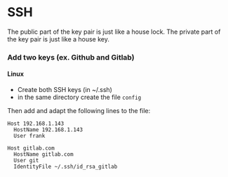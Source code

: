# SSH

The public part of the key pair is just like a house lock.
The private part of the key pair is just like a house key.

### Add two keys (ex. Github and Gitlab)

#### Linux

- Create both SSH keys (in ~/.ssh)
- in the same directory create the file `config`

Then add and adapt the following lines to the file:

```
Host 192.168.1.143
  HostName 192.168.1.143
  User frank

Host gitlab.com
  HostName gitlab.com
  User git
  IdentityFile ~/.ssh/id_rsa_gitlab
```

